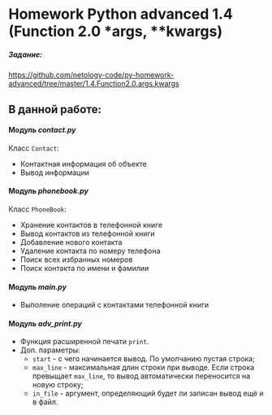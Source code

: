 # Homework Python advanced 1.4 (Function 2.0 *args, **kwargs)

##### Задание: 
https://github.com/netology-code/py-homework-advanced/tree/master/1.4.Function2.0.args.kwargs

## В данной работе:

#### Модуль ***contact.py***
Класс ```Contact```:
* Контактная информация об объекте
* Вывод информации
 
#### Модуль ***phonebook.py***
Класс ```PhoneBook```:
* Хранение контактов в телефонной книге
* Вывод контактов из телефонной книги
* Добавление нового контакта
* Удаление контакта по номеру телефона
* Поиск всех избранных номеров
* Поиск контакта по имени и фамилии

#### Модуль ***main.py***
* Выполение операций с контактами телефонной книги

#### Модуль ***adv_print.py***
* Функция расширенной печати ```print```. 
* Доп. параметры:
  * ```start``` - с чего начинается вывод. По умолчанию пустая строка;
  * ```max_line``` - максимальная длин строки при выводе. Если строка превыщает ```max_line```, то вывод автоматически переносится на новую строку;
  * ```in_file``` - аргумент, определяющий будет ли записан вывод ещё и в файл.